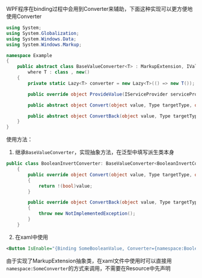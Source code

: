 WPF程序在binding过程中会用到Converter来辅助，下面这种实现可以更方便地使用Converter

```C#
using System;
using System.Globalization;
using System.Windows.Data;
using System.Windows.Markup;

namespace Example
{
    public abstract class BaseValueConverter<T> : MarkupExtension, IValueConverter
        where T : class , new()
    {
        private static Lazy<T> converter = new Lazy<T>(() => new T());

        public override object ProvideValue(IServiceProvider serviceProvider) => converter.Value;

        public abstract object Convert(object value, Type targetType, object parameter, CultureInfo culture);

        public abstract object ConvertBack(object value, Type targetType, object parameter, CultureInfo culture);
    }
}
```

使用方法：

1. 继承`BaseValueConverter`，实现抽象方法，在泛型中填写派生类本身

```C#
public class BooleanInvertConverter: BaseValueConverter<BooleanInvertConverter>
    {
        public override object Convert(object value, Type targetType, object parameter, CultureInfo culture)
        {
            return !(bool)value;
        }

        public override object ConvertBack(object value, Type targetType, object parameter, CultureInfo culture)
        {
            throw new NotImplementedException();
        }
    }
```

2. 在xaml中使用

```xml
<Button IsEnable="{Binding SomeBooleanValue, Converter={namespace:BooleaninvertConverter}}">
```


由于实现了MarkupExtension抽象类，在xaml文件中使用时可以直接用`namespace:SomeConverter`的方式来调用，不需要在Resource中先声明